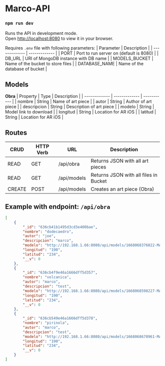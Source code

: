 # Marco-API

### `npm run dev`
Runs the API in development mode.\
Open [http://localhost:8080](http://localhost:3000) to view it in your browser.

Requires `.env` file with following parameters:
| Parameter  | Description |
| ------------- | ------------- |
| PORT  | Port to run server on (default is 8080)  |
| DB_URL  | URI of MongoDB instance with DB name |
| MODELS_BUCKET | Name of the bucket to store files |
| DATABASE_NAME  | Name of the database of bucket |

## Models
**Obra**
| Property  | Type | Description |
| ------------- | ------------- | ----------- |
| nombre  | String | Name of art piece |
| autor  | String | Author of art piece |
| descripcion | String | Description of art piece |
| modelo  | String | Model link to download |
| longitud  | String | Location for AR iOS |
| latitud  | String | Location for AR iOS |

## Routes
| CRUD  | HTTP Verb | URL | Description |
| ------------- | ------------- | ----------- | -----------|
| READ  | GET | /api/obra | Returns JSON with all art pieces |
| READ  | GET | /api/models | Returns JSON with all files in Bucket |
| CREATE  | POST | /api/models | Creates an art piece (Obra) |

## Example with endpoint: `/api/obra`
```json
[
    {
        "_id": "636cb41b1495d3cd3e400bae",
        "nombre": "dodecaedro",
        "autor": "joe",
        "descripcion": "marco",
        "modelo": "http://192.168.1.66:8080/api/models/1668068376022-MARCO-KIDS-Dodecaedro.usdz",
        "longitud": "190",
        "latitud": "234",
        "__v": 0
    },
    {
        "_id": "636cb4f9e46a1666dff5d357",
        "nombre": "volcanica",
        "autor": "marco",
        "descripcion": "test",
        "modelo": "http://192.168.1.66:8080/api/models/1668068598227-MARCO-KIDS-Volcanica.usdz",
        "longitud": "190",
        "latitud": "234",
        "__v": 0
    },
    {
        "_id": "636cb549e46a1666dff5d378",
        "nombre": "pirinola",
        "autor": "marco",
        "descripcion": "test",
        "modelo": "http://192.168.1.66:8080/api/models/1668068678961-MARCO-KIDS-Pirinola.usdz",
        "longitud": "190",
        "latitud": "234",
        "__v": 0
    }
]
```
